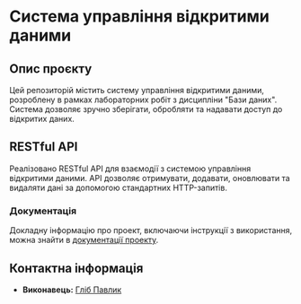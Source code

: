 # Система управління відкритими даними

## Опис проєкту

Цей репозиторій містить систему управління відкритими даними, розроблену в рамках лабораторних робіт з дисципліни "Бази даних". Система дозволяє зручно зберігати, обробляти та надавати доступ до відкритих даних.

## RESTful API

Реалізовано RESTful API для взаємодії з системою управління відкритими даними. API дозволяє отримувати, додавати, оновлювати та видаляти дані за допомогою стандартних HTTP-запитів.

### Документація

Докладну інформацію про проект, включаючи інструкції з використання, можна знайти в [документації проекту](https://hlibpavlyk.github.io/IM-22_lab_and_course_works/).

## Контактна інформація

- **Виконавець:** [Гліб Павлик](https://t.me/hlibpavlyk)

